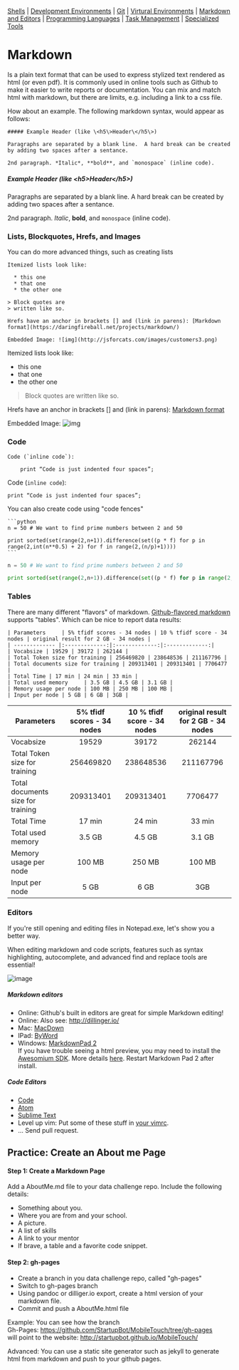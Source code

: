 [Shells](Shells.md#shells) | [Development Environments](PackageManagers.md#development-environments) |  [Git](Git.md#git) | [Virtural Environments](Environments.md#environments) | [Markdown and Editors](MarkdownEditors.md#markdown) | [Programming Languages](Programming.md#programming) | [Task Management](OnlineTools.md#online-tools) | [Specialized Tools](SpecializedTools.md#specialized-tools) 

# Markdown

Is a plain text format that can be used to express stylized text rendered as html (or even pdf). It is commonly used in online tools such as Github to make it easier to write reports or documentation. You can mix and match html with markdown, but there are limits, e.g. including a link to a css file.

How about an example. The following markdown syntax, would appear as follows:

```
##### Example Header (like \<h5\>Header\</h5\>)

Paragraphs are separated by a blank line.  A hard break can be created by adding two spaces after a sentance.

2nd paragraph. *Italic*, **bold**, and `monospace` (inline code). 
```

##### Example Header (like \<h5\>Header\</h5\>)

Paragraphs are separated by a blank line.  A hard break can be created by adding two spaces after a sentance.

2nd paragraph. *Italic*, **bold**, and `monospace` (inline code). 

### Lists, Blockquotes, Hrefs, and Images

You can do more advanced things, such as creating lists
```
Itemized lists look like:

  * this one
  * that one
  * the other one

> Block quotes are
> written like so.

Hrefs have an anchor in brackets [] and (link in parens): [Markdown format](https://daringfireball.net/projects/markdown/)

Embedded Image: ![img](http://jsforcats.com/images/customers3.png)
```
Itemized lists look like:

  * this one
  * that one
  * the other one

> Block quotes are
> written like so.

Hrefs have an anchor in brackets [] and (link in parens): [Markdown format](https://daringfireball.net/projects/markdown/)

Embedded Image: ![img](http://jsforcats.com/images/customers3.png)

### Code

```
Code (`inline code`):

    print “Code is just indented four spaces”;
```

Code (`inline code`):

    print “Code is just indented four spaces”;

You can also create code using "code fences" 

    ```python
    n = 50 # We want to find prime numbers between 2 and 50

    print sorted(set(range(2,n+1)).difference(set((p * f) for p in range(2,int(n**0.5) + 2) for f in range(2,(n/p)+1))))
    ```

```python
n = 50 # We want to find prime numbers between 2 and 50

print sorted(set(range(2,n+1)).difference(set((p * f) for p in range(2,int(n**0.5) + 2) for f in range(2,(n/p)+1))))
```

### Tables

There are many different "flavors" of markdown. [Github-flavored markdown](https://help.github.com/articles/organizing-information-with-tables/) supports "tables". Which can be nice to report data results:

```
| Parameters     | 5% tfidf scores - 34 nodes | 10 % tfidf score - 34 nodes | original result for 2 GB - 34 nodes |
| ------------- |:-------------:|:-------------:|:-------------:|
| Vocabsize | 19529 | 39172 | 262144 |
| Total Token size for training | 256469820 | 238648536 | 211167796 |
| Total documents size for training | 209313401 | 209313401 | 7706477 |
| Total Time | 17 min | 24 min | 33 min |
| Total used memory     | 3.5 GB | 4.5 GB | 3.1 GB |
| Memory usage per node | 100 MB | 250 MB | 100 MB |
| Input per node | 5 GB | 6 GB | 3GB |
```
| Parameters     | 5% tfidf scores - 34 nodes | 10 % tfidf score - 34 nodes | original result for 2 GB - 34 nodes |
| ------------- |:-------------:|:-------------:|:-------------:|
| Vocabsize | 19529 | 39172 | 262144 |
| Total Token size for training | 256469820 | 238648536 | 211167796 |
| Total documents size for training | 209313401 | 209313401 | 7706477 |
| Total Time | 17 min | 24 min | 33 min |
| Total used memory     | 3.5 GB | 4.5 GB | 3.1 GB |
| Memory usage per node | 100 MB | 250 MB | 100 MB |
| Input per node | 5 GB | 6 GB | 3GB |

### Editors

If you're still opening and editing files in Notepad.exe, let's show you a better way.

When editing markdown and code scripts, features such as syntax highlighting, autocomplete, and advanced find and replace tools are essential!

![image](https://cloud.githubusercontent.com/assets/742934/15635554/4360c340-25af-11e6-9d9c-c6ffe4b6b5be.png)


##### Markdown editors

* Online: Github's built in editors are great for simple Markdown editing!
* Online: Also see: http://dillinger.io/
* Mac: [MacDown](http://macdown.uranusjr.com/)
* IPad: [ByWord](https://itunes.apple.com/us/app/byword/id482063361?mt=8)
* Windows: [MarkdownPad 2](http://markdownpad.com/download.html)  
  If you have trouble seeing a html preview, you may need to install the [Awesomium SDK](http://markdownpad.com/download/awesomium_v1.6.6_sdk_win.exe). More details [here](http://markdownpad.com/faq.html#livepreview-directx). Restart Markdown Pad 2 after install.

##### Code Editors

* [Code](https://code.visualstudio.com/)
* [Atom](https://atom.io/)
* [Sublime Text](https://www.sublimetext.com/)
* Level up vim: Put some of these stuff in [your vimrc](http://amix.dk/vim/vimrc.html).
* ... Send pull request.

## Practice: Create an About me Page

#### Step 1: Create a Markdown Page

Add a AboutMe.md file to your data challenge repo. Include the following details:

* Something about you.
* Where you are from and your school.
* A picture.
* A list of skills
* A link to your mentor
* If brave, a table and a favorite code snippet.

#### Step 2: gh-pages

* Create a branch in you data challenge repo, called "gh-pages"
* Switch to gh-pages branch
* Using pandoc or dilliger.io export, create a html version of your markdown file.
* Commit and push a AboutMe.html file

Example: You can see how the branch  
Gh-Pages: https://github.com/StartupBot/MobileTouch/tree/gh-pages  
will point to the website: http://startupbot.github.io/MobileTouch/  

Advanced: You can use a static site generator such as jekyll to generate html from markdown and push to your github pages.
